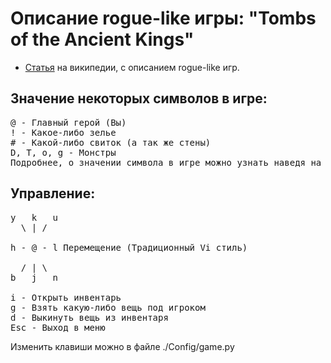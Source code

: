 # Описание rogue-like игры: "Tombs of the Ancient Kings" #

* [Статья](http://ru.wikipedia.org/wiki/Roguelike) на википедии, с описанием rogue-like игр.

## Значение некоторых символов в игре: ##
<pre>
@ - Главный герой (Вы)
! - Какое-либо зелье
# - Какой-либо свиток (а так же стены)
D, T, o, g - Монстры
Подробнее, о значении символа в игре можно узнать наведя на него мышью.
</pre>

## Управление: ##
<pre>
y   k   u
  \ | /
  
h - @ - l Перемещение (Традиционный Vi стиль)
  
  / | \
b   j   n

i - Открыть инвентарь
g - Взять какую-либо вещь под игроком
d - Выкинуть вещь из инвентаря
Esc - Выход в меню
</pre>
Изменить клавиши можно в файле ./Config/game.py

